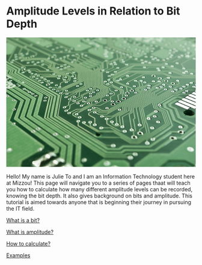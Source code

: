 # **Amplitude Levels in Relation to Bit Depth**
![](https://github.com/julieto1/1600-Final-Project/blob/909610d62a06b6d9c693a639aa7fe702f88cd56c/board-453758_640.jpg)


Hello! My name is Julie To and I am an Information Technology student here at Mizzou! This page will navigate you to a series of pages thaat will teach you how to calculate how many different amplitude levels can be recorded, knowing the bit depth. It also gives background on bits and amplitude. This tutorial is aimed towards anyone that is beginning their journey in pursuing the IT field.


[What is a bit?](Family.md)

[What is amplitude?](Education.md)

[How to calculate?](volume_calculator.py)

[Examples](Hobbies.md)
